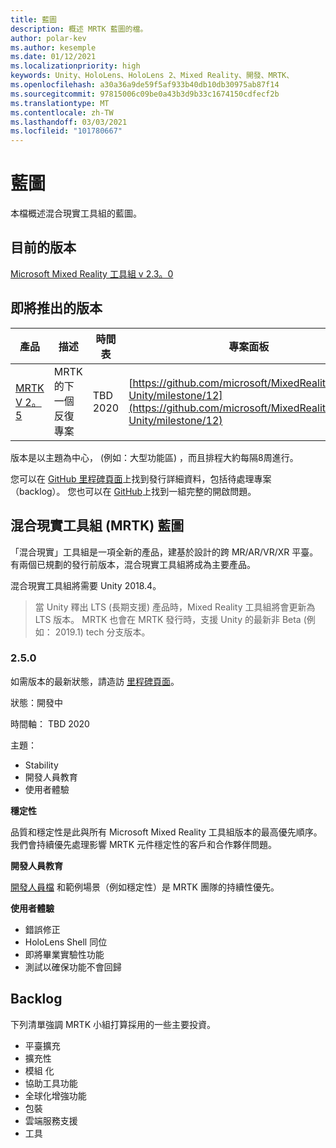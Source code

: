 ```yaml
---
title: 藍圖
description: 概述 MRTK 藍圖的檔。
author: polar-kev
ms.author: kesemple
ms.date: 01/12/2021
ms.localizationpriority: high
keywords: Unity、HoloLens、HoloLens 2、Mixed Reality、開發、MRTK、
ms.openlocfilehash: a30a36a9de59f5af933b40db10db30975ab87f14
ms.sourcegitcommit: 97815006c09be0a43b3d9b33c1674150cdfecf2b
ms.translationtype: MT
ms.contentlocale: zh-TW
ms.lasthandoff: 03/03/2021
ms.locfileid: "101780667"
---
```

# <a name="roadmap"></a>藍圖

本檔概述混合現實工具組的藍圖。

## <a name="current-release"></a>目前的版本

[Microsoft Mixed Reality 工具組 v 2.3。0](https://github.com/Microsoft/MixedRealityToolkit-Unity/releases/tag/v2.3.0)

## <a name="upcoming-releases"></a>即將推出的版本

| 產品 | 描述 | 時間表 | 專案面板 |
| --- | --- | --- | --- |
| [MRTK V 2。5](#250) | MRTK 的下一個反復專案 | TBD 2020 | [https://github.com/microsoft/MixedRealityToolkit-Unity/milestone/12](https://github.com/microsoft/MixedRealityToolkit-Unity/milestone/12) |

版本是以主題為中心， (例如：大型功能區) ，而且排程大約每隔8周進行。

您可以在 [GitHub 里程碑頁面](https://github.com/Microsoft/MixedRealityToolkit-Unity/milestones)上找到發行詳細資料，包括待處理專案（backlog）。 您也可以在 [GitHub](https://github.com/microsoft/MixedRealityToolkit-Unity/issues)上找到一組完整的開啟問題。

## <a name="mixed-reality-toolkit-mrtk-roadmap"></a>混合現實工具組 (MRTK) 藍圖

「混合現實」工具組是一項全新的產品，建基於設計的跨 MR/AR/VR/XR 平臺。 有兩個已規劃的發行前版本，混合現實工具組將成為主要產品。

混合現實工具組將需要 Unity 2018.4。

> 當 Unity 釋出 LTS (長期支援) 產品時，Mixed Reality 工具組將會更新為 LTS 版本。 MRTK 也會在 MRTK 發行時，支援 Unity 的最新非 Beta (例如： 2019.1) tech 分支版本。

### <a name="250"></a>2.5.0

如需版本的最新狀態，請造訪 [里程碑頁面]( https://github.com/microsoft/MixedRealityToolkit-Unity/milestone/12)。

狀態：開發中

時間軸： TBD 2020

主題：

- Stability
- 開發人員教育
- 使用者體驗

**穩定性**

品質和穩定性是此與所有 Microsoft Mixed Reality 工具組版本的最高優先順序。 我們會持續優先處理影響 MRTK 元件穩定性的客戶和合作夥伴問題。

**開發人員教育**

[開發人員檔](https://microsoft.github.io/MixedRealityToolkit-Unity) 和範例場景（例如穩定性）是 MRTK 團隊的持續性優先。

**使用者體驗**

- 錯誤修正
- HoloLens Shell 同位
- 即將畢業實驗性功能
- 測試以確保功能不會回歸

## <a name="backlog"></a>Backlog

下列清單強調 MRTK 小組打算採用的一些主要投資。

- 平臺擴充
- 擴充性
- 模組 化
- 協助工具功能
- 全球化增強功能
- 包裝
- 雲端服務支援
- 工具
